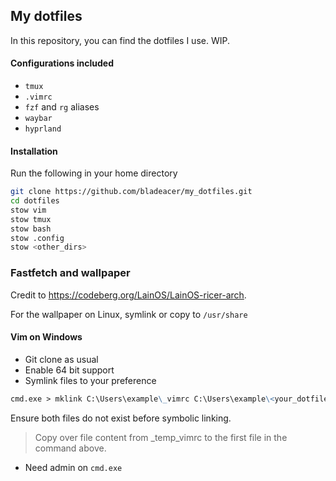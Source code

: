 ## My dotfiles

In this repository, you can find the dotfiles I use. WIP.

#### Configurations included

- `tmux`
- `.vimrc`
- `fzf` and `rg` aliases
- `waybar`
- `hyprland`

#### Installation

Run the following in your home directory

```bash
git clone https://github.com/bladeacer/my_dotfiles.git
cd dotfiles
stow vim
stow tmux
stow bash
stow .config
stow <other_dirs>
```

### Fastfetch and wallpaper
Credit to https://codeberg.org/LainOS/LainOS-ricer-arch.

For the wallpaper on Linux, symlink or copy to `/usr/share`

#### Vim on Windows

- Git clone as usual
- Enable 64 bit support
- Symlink files to your preference

```md
cmd.exe > mklink C:\Users\example\_vimrc C:\Users\example\<your_dotfiles_path>\_vimrc
```

Ensure both files do not exist before symbolic linking.
> Copy over file content from _temp_vimrc to the first file in the command above.

- Need admin on `cmd.exe`
